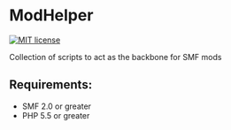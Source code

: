 # ModHelper
[![MIT license](http://img.shields.io/badge/license-MIT-blue.svg)](http://opensource.org/licenses/MIT)

Collection of scripts to act as the backbone for SMF mods

## Requirements:
- SMF 2.0 or greater
- PHP 5.5 or greater
